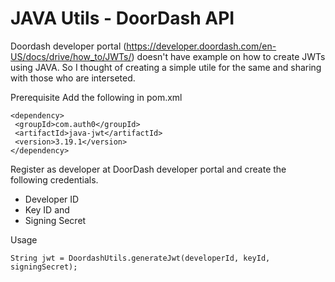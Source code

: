 # JAVA Utils - DoorDash API
Doordash developer portal (https://developer.doordash.com/en-US/docs/drive/how_to/JWTs/) doesn't have example on how to create JWTs using JAVA. So I thought of creating a simple utile for the same and sharing with those who are interseted. 

Prerequisite 
Add the following in pom.xml

    <dependency>  
     <groupId>com.auth0</groupId>  
     <artifactId>java-jwt</artifactId>  
     <version>3.19.1</version>  
    </dependency>

Register as developer at DoorDash developer portal and create the following credentials. 
 - Developer ID 
 - Key ID and  
 - Signing Secret

Usage 

    String jwt = DoordashUtils.generateJwt(developerId, keyId, signingSecret);
